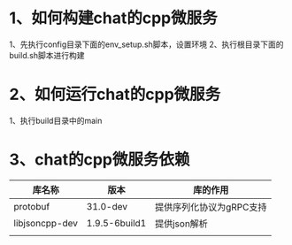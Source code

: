 # 1、如何构建chat的cpp微服务

1、先执行config目录下面的env_setup.sh脚本，设置环境
2、执行根目录下面的build.sh脚本进行构建

# 2、如何运行chat的cpp微服务

1、执行build目录中的main

# 3、chat的cpp微服务依赖

| 库名称         | 版本          | 库的作用                 |
| -------------- | ------------- | ------------------------ |
| protobuf       | 31.0-dev      | 提供序列化协议为gRPC支持 |
| libjsoncpp-dev | 1.9.5-6build1 | 提供json解析             |
|                |               |                          |
